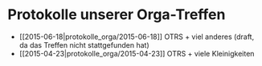 # Protokolle unserer Orga-Treffen

* [[2015-06-18|protokolle_orga/2015-06-18]] OTRS + viel anderes (draft, da das Treffen nicht stattgefunden hat)
* [[2015-04-23|protokolle_orga/2015-04-23]] OTRS + viele Kleinigkeiten